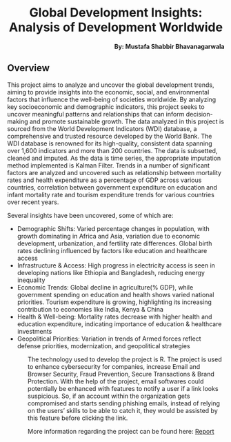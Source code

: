 <h1 align="center">Global Development Insights: Analysis of Development Worldwide</h1>

<p align="right"><b>By: Mustafa Shabbir Bhavanagarwala</b></p>

## Overview


<p>
This project aims to analyze and uncover the global development trends, aiming to provide insights into the economic, social, and environmental factors that influence the well-being of societies worldwide. By analyzing key socioeconomic and demographic indicators, this project seeks to uncover meaningful patterns and relationships that can inform decision-making and promote sustainable growth. The data analyzed in this project is sourced from the World Development Indicators (WDI) database, a comprehensive and trusted resource developed by the World Bank. The WDI database is renowned for its high-quality, consistent data spanning over 1,600 indicators and more than 200 countries. The data is subsetted, cleaned and imputed. As the data is time series, the appropriate imputation method implemented is Kalman Filter. Trends in a number of significant factors are analyzed and uncovered such as relationship between mortality rates and health expenditure as a percentage of GDP across various countries, correlation between government expenditure on education and infant mortality rate and tourism expenditure trends for various countries over recent years.</p>
<p>Several insights have been uncovered, some of which are:</p>
<ul>
<li>Demographic Shifts: Varied percentage changes in population, with growth dominating in Africa and Asia, variation due to economic development, urbanization, and fertility rate differences. Global birth rates declining influenced by factors like education and healthcare access</li>
<li>Infrastructure & Access: High progress in electricity access is seen in developing nations like Ethiopia and Bangladesh, reducing energy inequality</li>
<li>Economic Trends: Global decline in agriculture(% GDP), while government spending on education and health shows varied national priorities. Tourism expenditure is growing, highlighting its increasing contribution to economies like India, Kenya & China</li>
<li>Health & Well-being: Mortality rates decrease with higher health and education expenditure, indicating importance of education & healthcare investments</li>
<li>Geopolitical Priorities: Variation in trends of Armed forces reflect defense priorities, modernization, and geopolitical strategies</li>
<ul>

<p>The technology used to develop the project is R. The project is used to enhance cybersecurity for companies, increase Email and Browser Security, Fraud Prevention, Secure Transactions & Brand Protection. With the help of the project, email softwares could potentially be enhanced 
with features to notify a user if a link looks suspicious. So, if an account within the organization 
gets compromised and starts sending phishing emails, instead of relying on the users’ skills to be 
able to catch it, they would be assisted by this feature before clicking the link.</p>


More information regarding the project can be found here: [Report](FinalReport.pdf)
